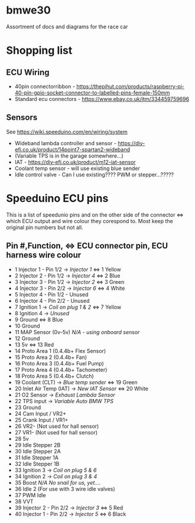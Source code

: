 # bmwe30
Assortment of docs and diagrams for the race car

# Shopping list
## ECU Wiring
* 40pin connectorribbon - https://thepihut.com/products/raspberry-pi-40-pin-gpio-socket-connector-to-labelled-pins-female-150mm
* Standard ecu connectors - https://www.ebay.co.uk/itm/334459759696

## Sensors
See https://wiki.speeduino.com/en/wiring/system
* Wideband lambda controller and sensor - https://diy-efi.co.uk/product/14point7-spartan2-wideband
* (Variable TPS is in the garage somewhere...)
* IAT - https://diy-efi.co.uk/product/m12-iat-sensor
* Coolant temp sensor - will use existing blue sender
* Idle control valve - Can I use existing???? PWM or stepper...?????


# Speeduino ECU pins
This is a list of speedunio pins and on the other side of the connector <=> which ECU output and wire colour they corespond to. Most keep the original pin numbers but not all.

## Pin #,Function, <=> ECU connector pin, ECU harness wire colour
* 1	Injector 1 - Pin 1/2 -> *Injector 1* <=> 1 Yellow
* 2	Injector 2 - Pin 1/2 -> *Injector 4* <=> 2 Blue
* 3	Injector 3 - Pin 1/2 -> *Injector 2* <=> 3 Green
* 4	Injector 3 - Pin 2/2 -> *Injector 6* <=> 4 White
* 5	Injector 4 - Pin 1/2 - Unused
* 6	Injector 4 - Pin 2/2 - Unused
* 7	Ignition 1 -> *Coil on plug 1 & 2* <=> 7 Yellow
* 8	Ignition 4 -> *Unused*
* 9	Ground <=> 8 Blue
* 10	Ground
* 11	MAP Sensor (0v-5v) *N/A - using onboard sensor*
* 12	Ground 
* 13	5v <=> 13 Red
* 14	Proto Area 1 (0.4.4b+ Flex Sensor)
* 15	Proto Area 2 (0.4.4b+ Fan)
* 16	Proto Area 3 (0.4.4b+ Fuel Pump)
* 17	Proto Area 4 (0.4.4b+ Tachometer)
* 18	Proto Area 5 (0.4.4b+ Clutch)
* 19	Coolant (CLT) -> *Blue temp sender* <=> 19 Green
* 20	Inlet Air Temp (IAT) -> *New IAT Sensor* <=> 20 White
* 21	O2 Sensor -> *Exhaust Lambda Sensor*
* 22	TPS input -> *Variable Auto BMW TPS*
* 23	Ground
* 24	Cam Input / VR2+
* 25	Crank Input / VR1+
* 26	VR2- (Not used for hall sensor)
* 27	VR1- (Not used for hall sensor)
* 28	5v
* 29	Idle Stepper 2B
* 30	Idle Stepper 2A
* 31	Idle Stepper 1A
* 32	Idle Stepper 1B
* 33	Ignition 3 -> *Coil on plug 5 & 6*
* 34	Ignition 2 -> *Coil on plug 3 & 4*
* 35	Boost *N/A No snail for us, yet....*
* 36	Idle 2 (For use with 3 wire idle valves)
* 37	PWM Idle
* 38	VVT
* 39	Injector 2 - Pin 2/2 -> *Injector 3* <=> 5 Red
* 40	Injector 1 - Pin 2/2 -> *Injector 5* <=> 6 Black
